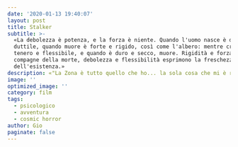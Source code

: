 ```yaml
---
date: '2020-01-13 19:40:07'
layout: post
title: Stalker
subtitle: >-
  «La debolezza è potenza, e la forza è niente. Quando l'uomo nasce è debole e
  duttile, quando muore è forte e rigido, così come l'albero: mentre cresce è
  tenero e flessibile, e quando è duro e secco, muore. Rigidità e forza sono
  compagne della morte, debolezza e flessibilità esprimono la freschezza
  dell'esistenza.»
description: «"La Zona è tutto quello che ho... la sola cosa che mi è rimasta"»
image: ''
optimized_image: ''
category: film
tags:
  - psicologico
  - avventura
  - cosmic horror
author: Gio
paginate: false
---
```






